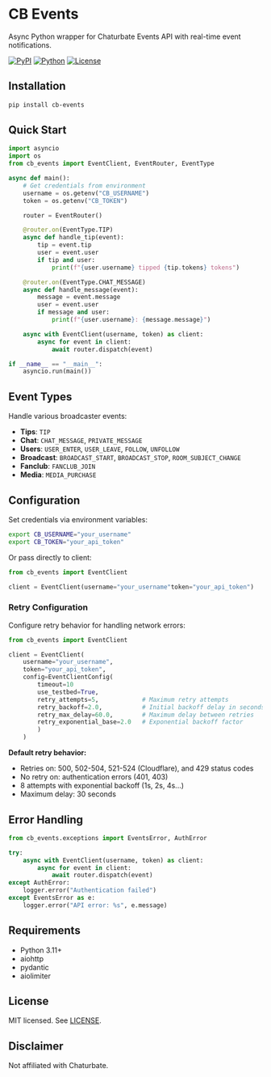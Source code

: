 # CB Events

Async Python wrapper for Chaturbate Events API with real-time event notifications.

[![PyPI](https://img.shields.io/pypi/v/cb-events)](https://pypi.org/project/cb-events/)
[![Python](https://img.shields.io/pypi/pyversions/cb-events)](https://pypi.org/project/cb-events/)
[![License](https://img.shields.io/github/license/MountainGod2/cb-events)](./LICENSE)

## Installation

```bash
pip install cb-events
```

## Quick Start

```python
import asyncio
import os
from cb_events import EventClient, EventRouter, EventType

async def main():
    # Get credentials from environment
    username = os.getenv("CB_USERNAME")
    token = os.getenv("CB_TOKEN")

    router = EventRouter()

    @router.on(EventType.TIP)
    async def handle_tip(event):
        tip = event.tip
        user = event.user
        if tip and user:
            print(f"{user.username} tipped {tip.tokens} tokens")

    @router.on(EventType.CHAT_MESSAGE)
    async def handle_message(event):
        message = event.message
        user = event.user
        if message and user:
            print(f"{user.username}: {message.message}")

    async with EventClient(username, token) as client:
        async for event in client:
            await router.dispatch(event)

if __name__ == "__main__":
    asyncio.run(main())
```

## Event Types

Handle various broadcaster events:

- **Tips**: `TIP`
- **Chat**: `CHAT_MESSAGE`, `PRIVATE_MESSAGE`
- **Users**: `USER_ENTER`, `USER_LEAVE`, `FOLLOW`, `UNFOLLOW`
- **Broadcast**: `BROADCAST_START`, `BROADCAST_STOP`, `ROOM_SUBJECT_CHANGE`
- **Fanclub**: `FANCLUB_JOIN`
- **Media**: `MEDIA_PURCHASE`

## Configuration

Set credentials via environment variables:

```bash
export CB_USERNAME="your_username"
export CB_TOKEN="your_api_token"
```

Or pass directly to client:

```python
from cb_events import EventClient

client = EventClient(username="your_username"token="your_api_token")
```

### Retry Configuration

Configure retry behavior for handling network errors:

```python
from cb_events import EventClient

client = EventClient(
    username="your_username",
    token="your_api_token",
    config=EventClientConfig(
        timeout=10
        use_testbed=True,
        retry_attempts=5,            # Maximum retry attempts
        retry_backoff=2.0,           # Initial backoff delay in seconds
        retry_max_delay=60.0,        # Maximum delay between retries
        retry_exponential_base=2.0   # Exponential backoff factor
        )
    )
```

**Default retry behavior:**
- Retries on: 500, 502-504, 521-524 (Cloudflare), and 429 status codes
- No retry on: authentication errors (401, 403)
- 8 attempts with exponential backoff (1s, 2s, 4s...)
- Maximum delay: 30 seconds

## Error Handling

```python
from cb_events.exceptions import EventsError, AuthError

try:
    async with EventClient(username, token) as client:
        async for event in client:
            await router.dispatch(event)
except AuthError:
    logger.error("Authentication failed")
except EventsError as e:
    logger.error("API error: %s", e.message)
```

## Requirements

- Python 3.11+
- aiohttp
- pydantic
- aiolimiter

## License

MIT licensed. See [LICENSE](./LICENSE).

## Disclaimer

Not affiliated with Chaturbate.
